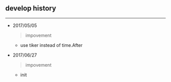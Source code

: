 ## develop history ##
---

- 2017/05/05
   > impovement
	* use tiker instead of time.After

- 2017/06/27
   > impovement
	* init

